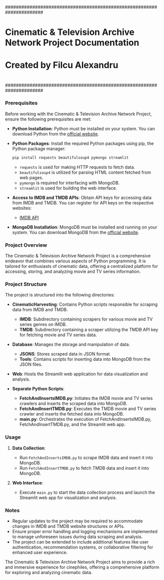 ######################################################################                     
#                                                                    #
#    Cinematic & Television Archive Network Project Documentation    #
#                     Created by Filcu Alexandru                     #
#                                                                    #
######################################################################     

### Prerequisites
Before working with the Cinematic & Television Archive Network Project, ensure the following prerequisites are met:

- **Python Installation**: Python must be installed on your system. You can download Python from the [official website](https://www.python.org/downloads/).
- **Python Packages**: Install the required Python packages using pip, the Python package manager:
    ```bash
    pip install requests beautifulsoup4 pymongo streamlit
    ```
    - `requests` is used for making HTTP requests to fetch data.
    - `beautifulsoup4` is utilized for parsing HTML content fetched from web pages.
    - `pymongo` is required for interfacing with MongoDB.
    - `streamlit` is used for building the web interface.
- **Access to IMDB and TMDB APIs**: Obtain API keys for accessing data from IMDB and TMDB. You can register for API keys on the respective websites:
    - [IMDB API](https://developer.imdb.com/)

- **MongoDB Installation**: MongoDB must be installed and running on your system. You can download MongoDB from the [official website](https://www.mongodb.com/try/download/community).

### Project Overview
The Cinematic & Television Archive Network Project is a comprehensive endeavor that combines various aspects of Python programming. It is tailored for enthusiasts of cinematic data, offering a centralized platform for accessing, storing, and analyzing movie and TV series information.

### Project Structure
The project is structured into the following directories:

- **CinematicHarvesting**: Contains Python scripts responsible for scraping data from IMDB and TMDB.
    - **IMDB**: Subdirectory containing scrapers for various movie and TV series genres on IMDB.
    - **TMDB**: Subdirectory containing a scraper utilizing the TMDB API key for fetching movie and TV series data.

- **Database**: Manages the storage and manipulation of data.
    - **JSONS**: Stores scraped data in JSON format.
    - **Tools**: Contains scripts for inserting data into MongoDB from the JSON files.

- **Web**: Hosts the Streamlit web application for data visualization and analysis.

- **Separate Python Scripts**:
    - **FetchAndInsertsIMDB.py**: Initiates the IMDB movie and TV series crawlers and inserts the scraped data into MongoDB.
    - **FetchAndInsertTMDB.py**: Executes the TMDB movie and TV series crawler and inserts the fetched data into MongoDB.
    - **main.py**: Orchestrates the execution of FetchAndInsertsIMDB.py, FetchAndInsertTMDB.py, and the Streamlit web app.

### Usage
1. **Data Collection**:
   - Run `FetchAndInsertsIMDB.py` to scrape IMDB data and insert it into MongoDB.
   - Run `FetchAndInsertTMDB.py` to fetch TMDB data and insert it into MongoDB.

2. **Web Interface**:
   - Execute `main.py` to start the data collection process and launch the Streamlit web app for visualization and analysis.

### Notes
- Regular updates to the project may be required to accommodate changes in IMDB and TMDB website structures or APIs.
- Ensure proper error handling and logging mechanisms are implemented to manage unforeseen issues during data scraping and analysis.
- The project can be extended to include additional features like user authentication, recommendation systems, or collaborative filtering for enhanced user experience.

The Cinematic & Television Archive Network Project aims to provide a rich and immersive experience for cinephiles, offering a comprehensive platform for exploring and analyzing cinematic data.
